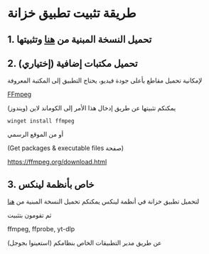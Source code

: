 # طريقة تثبيت تطبيق خزانة

## 1. تحميل النسخة المبنية من [هنا](https://github.com/nerddude24/khizanah-app/releases) وتثبيتها

## 2.  تحميل مكتبات إضافية (إختياري)

لإمكانية تحميل مقاطع بأعلى جودة فيديو، يحتاج التطبيق إلى المكتبة المعروفة 

[FFmpeg](https://github.com/FFmpeg/FFmpeg) 

يمكنكم تثبيتها عن طريق إدخال هذا الأمر إلى  الكوماند لاين (ويندوز)

`winget install ffmpeg`

أو من الموقع الرسمي

(Get packages & executable files صفحة)

https://ffmpeg.org/download.html

## 3. خاص بأنظمة لينكس

لتحميل تطبيق خزانة في أنظمة لينكس يمكنكم تحميل النسخة المبنية من [هنا](https://github.com/nerddude24/khizanah-app/releases) 

ثم تقومون بتثبيت 

ffmpeg, ffprobe, yt-dlp

عن طريق مدير التطبيقات الخاص بنظامكم (استعينوا بجوجل)